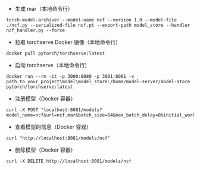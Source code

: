 - 生成 mar（本地命令行）

```shell
torch-model-archiver --model-name ncf --version 1.0 --model-file ./ncf.py --serialized-file ncf.pt --export-path model_store --handler ncf_handler.py --force
```

- 拉取 torchserve Docker 镜像（本地命令行）

```shell
docker pull pytorch/torchserve:latest
```

- 启动 torchserve（本地命令行）

```shell
docker run --rm -it -p 3000:8080 -p 3001:8081 -v path_to_your_project\model\model_store:/home/model-server/model-store pytorch/torchserve:latest
```

- 注册模型（Docker 容器）

```shell
curl -X POST "localhost:8081/models?model_name=ncf&url=ncf.mar&batch_size=64&max_batch_delay=0&initial_workers=4&synchronous=true"
```

- 查看模型的信息（Docker 容器）

```shell
curl "http://localhost:8081/models/ncf"
```

- 删除模型（Docker 容器）

```shell
curl -X DELETE http://localhost:8081/models/ncf
```
